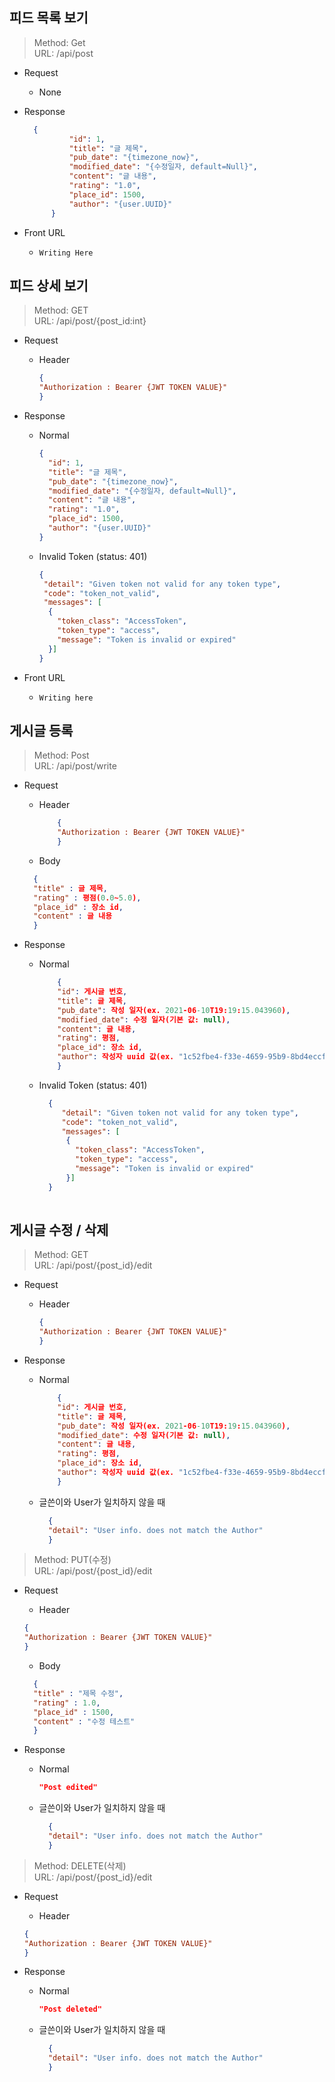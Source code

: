 
## 피드 목록 보기
> Method: Get  
> URL: /api/post

- Request  
	- None
- Response

  ```json
  	{
            "id": 1,
            "title": "글 제목",
            "pub_date": "{timezone_now}",
            "modified_date": "{수정일자, default=Null}",
            "content": "글 내용",
            "rating": "1.0",
            "place_id": 1500,
            "author": "{user.UUID}"
        }
  

- Front URL
	- `Writing Here`

## 피드 상세 보기
> Method: GET  
> URL: /api/post/{post_id:int} 

- Request
	- Header
		```json
		{
    	"Authorization : Bearer {JWT TOKEN VALUE}"
		}
		```
- Response
    - Normal
      ```json
      {
        "id": 1,
        "title": "글 제목",
        "pub_date": "{timezone_now}",
        "modified_date": "{수정일자, default=Null}",
        "content": "글 내용",
        "rating": "1.0",
        "place_id": 1500,
        "author": "{user.UUID}"
      }
      ```
      
    - Invalid Token (status: 401)
        ```json
        {
         "detail": "Given token not valid for any token type",
         "code": "token_not_valid",
         "messages": [
          {
            "token_class": "AccessToken",
            "token_type": "access",
            "message": "Token is invalid or expired"
          }]
        }
      ```
    
- Front URL
    - `Writing here`


## 게시글 등록
> Method: Post  
> URL: /api/post/write

- Request
  - Header
    ```json
		{
    	"Authorization : Bearer {JWT TOKEN VALUE}"
		}
    ```
  - Body
  ```json
    {
    "title" : 글 제목,
    "rating" : 평점(0.0~5.0),
    "place_id" : 장소 id,
    "content" : 글 내용
    }
    ```

- Response
  - Normal
    ```json
        {
        "id": 게시글 번호,
        "title": 글 제목,
        "pub_date": 작성 일자(ex. 2021-06-10T19:19:15.043960),
        "modified_date": 수정 일자(기본 값: null),
        "content": 글 내용,
        "rating": 평점,
        "place_id": 장소 id,
        "author": 작성자 uuid 값(ex. "1c52fbe4-f33e-4659-95b9-8bd4eccf6948")
        }
    ```
  - Invalid Token (status: 401)
    
    ```json
      {
         "detail": "Given token not valid for any token type",
         "code": "token_not_valid",
         "messages": [
          {
            "token_class": "AccessToken",
            "token_type": "access",
            "message": "Token is invalid or expired"
          }]
      }
        
    ```
    
## 게시글 수정 / 삭제
> Method: GET   
> URL: /api/post/{post_id}/edit

- Request
	- Header
		```json
		{
    	"Authorization : Bearer {JWT TOKEN VALUE}"
		}
		```
  
- Response
  - Normal
    ```json
        {
        "id": 게시글 번호,
        "title": 글 제목,
        "pub_date": 작성 일자(ex. 2021-06-10T19:19:15.043960),
        "modified_date": 수정 일자(기본 값: null),
        "content": 글 내용,
        "rating": 평점,
        "place_id": 장소 id,
        "author": 작성자 uuid 값(ex. "1c52fbe4-f33e-4659-95b9-8bd4eccf6948")
        }
    ```
  - 글쓴이와 User가 일치하지 않을 때
    ```json
      {
      "detail": "User info. does not match the Author"
      }
    ```
    

> Method: PUT(수정)  
> URL: /api/post/{post_id}/edit
- Request
	- Header
    ```json
    {
    "Authorization : Bearer {JWT TOKEN VALUE}"
    }
	```
    - Body
    ```json
      {
      "title" : "제목 수정",
      "rating" : 1.0,
      "place_id" : 1500,
      "content" : "수정 테스트"
      }
    ```
    
- Response
  - Normal
    ```json
    "Post edited"
    ```
  - 글쓴이와 User가 일치하지 않을 때
    ```json
      {
      "detail": "User info. does not match the Author"
      }
    ```
    

> Method: DELETE(삭제)  
> URL: /api/post/{post_id}/edit
- Request
	- Header
    ```json
    {
    "Authorization : Bearer {JWT TOKEN VALUE}"
    }
	```

- Response
  - Normal
    ```json
    "Post deleted"
    ```
  - 글쓴이와 User가 일치하지 않을 때
    ```json
      {
      "detail": "User info. does not match the Author"
      }
    ```
    
